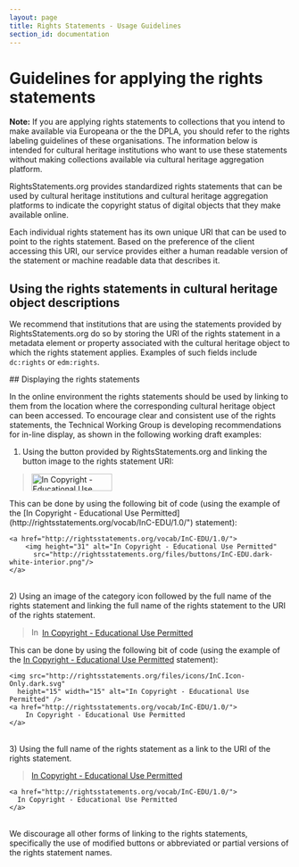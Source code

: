 ```yaml
---
layout: page
title: Rights Statements - Usage Guidelines
section_id: documentation
---
```


# Guidelines for applying the rights statements

**Note:** If you are applying rights statements to collections that you intend to make available via Europeana or the the DPLA, you should refer to the rights labeling guidelines of these organisations. The information below is intended for cultural heritage institutions who want to use these statements without making collections available via cultural heritage aggregation platform.

RightsStatements.org provides standardized rights statements that can be used by cultural heritage institutions and cultural heritage aggregation platforms to indicate the copyright status of digital objects that they make available online.

Each individual rights statement has its own unique URI that can be used to point to the rights statement. Based on the preference of the client accessing this URI, our service provides either a human readable version of the statement or machine readable data that describes it.

## Using the rights statements in cultural heritage object descriptions

We recommend that institutions that are using the statements provided by RightsStatements.org do so by storing the URI of the rights statement in a metadata element or property associated with the cultural heritage object to which the rights statement applies. Examples of such fields include `dc:rights` or `edm:rights`. 

<div class="box">
## Displaying the rights statements

In the online environment the rights statements should be used by linking to them from the location where the corresponding cultural heritage object can been accessed. To encourage clear and consistent use of the rights statements, the Technical Working Group is developing  recommendations for in-line display, as shown in the following working draft examples:

1) Using the button provided by RightsStatements.org and linking the button image to the rights statement URI:

<blockquote>
<a href="http://rightsstatements.org/vocab/InC-EDU/1.0/">
    <img height="31" width="144" alt="In Copyright - Educational Use Permitted"
      src="http://rightsstatements.org/files/buttons/InC-EDU.dark-white-interior.png"
    />
</a>
</blockquote>
This can be done by using the following bit of code (using the example of the [In Copyright - Educational Use Permitted](http://rightsstatements.org/vocab/InC-EDU/1.0/") statement):

    <a href="http://rightsstatements.org/vocab/InC-EDU/1.0/">
        <img height="31" alt="In Copyright - Educational Use Permitted"
          src="http://rightsstatements.org/files/buttons/InC-EDU.dark-white-interior.png"/>
    </a>

<br/>
2) Using an image of the category icon followed by the full name of the rights statement and linking the full name of the rights statement to the URI of the rights statement.

<blockquote>
<img src="http://rightsstatements.org/files/icons/InC.Icon-Only.dark.svg"
  height="15" width="15" alt="In Copyright - Educational Use Permitted" />
<a href="http://rightsstatements.org/vocab/InC-EDU/1.0/">
    In Copyright - Educational Use Permitted
</a>
</blockquote>

This can be done by using the following bit of code (using the example of the [In Copyright - Educational Use Permitted](http://rightsstatements.org/vocab/InC-EDU/1.0/") statement):

    <img src="http://rightsstatements.org/files/icons/InC.Icon-Only.dark.svg"
      height="15" width="15" alt="In Copyright - Educational Use Permitted" />
    <a href="http://rightsstatements.org/vocab/InC-EDU/1.0/">
        In Copyright - Educational Use Permitted
    </a>

<br/>
3) Using the full name of the rights statement as a link to the URI of the rights statement.

<blockquote>
<a href="http://rightsstatements.org/vocab/InC-EDU/1.0/">In Copyright - Educational Use Permitted</a>
</blockquote>

    <a href="http://rightsstatements.org/vocab/InC-EDU/1.0/">
      In Copyright - Educational Use Permitted
    </a>

<br/>
We discourage all other forms of linking to the rights statements, specifically the use of modified buttons or abbreviated or partial versions of the rights statement names.
</div>